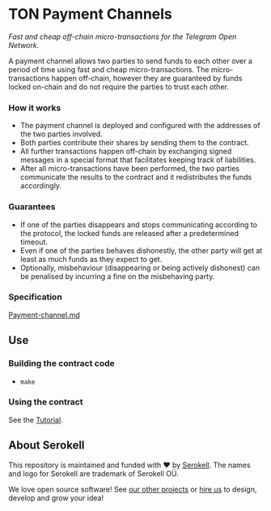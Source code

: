 <!--
   - SPDX-FileCopyrightText: 2019 Serokell <https://serokell.io>
   -
   - SPDX-License-Identifier: MPL-2.0
   -->

# TON Payment Channels

_Fast and cheap off-chain micro-transactions for the Telegram Open Network._


A payment channel allows two parties to send funds to each other over a period
of time using fast and cheap micro-transactions. The micro-transactions happen
off-chain, however they are guaranteed by funds locked on-chain and
do not require the parties to trust each other.

### How it works

* The payment channel is deployed and configured with the addresses of the
  two parties involved.
* Both parties contribute their shares by sending them to the contract.
* All further transactions happen off-chain by exchanging signed messages
  in a special format that facilitates keeping track of liabilities.
* After all micro-transactions have been performed, the two parties communicate
  the results to the contract and it redistributes the funds accordingly.

### Guarantees

* If one of the parties disappears and stops communicating according to the
  protocol, the locked funds are released after a predetermined timeout.
* Even if one of the parties behaves dishonestly, the other party will get
  at least as much funds as they expect to get.
* Optionally, misbehaviour (disappearing or being actively dishonest)
  can be penalised by incurring a fine on the misbehaving party.


### Specification

[Payment-channel.md](doc/Payment-channel.md)


## Use

### Building the contract code

* `make`


### Using the contract

See the [Tutorial](doc/Tutorial.md).


## About Serokell

This repository is maintained and funded with ❤️ by [Serokell](https://serokell.io/).
The names and logo for Serokell are trademark of Serokell OÜ.

We love open source software! See [our other projects](https://serokell.io/community?utm_source=github) or [hire us](https://serokell.io/hire-us?utm_source=github) to design, develop and grow your idea!
